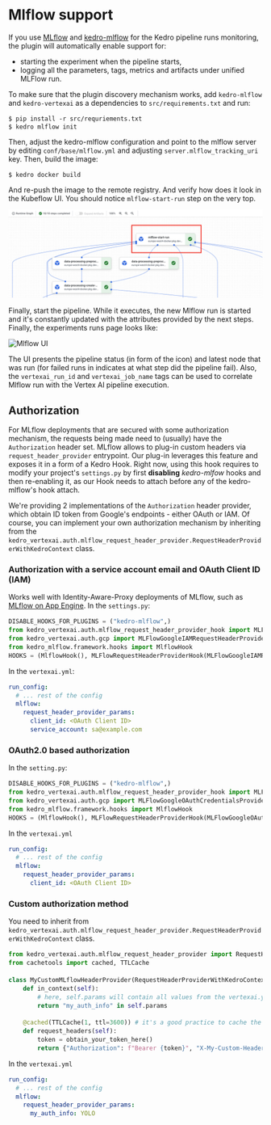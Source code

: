# Mlflow support

If you use [MLflow](https://mlflow.org/) and [kedro-mlflow](https://kedro-mlflow.readthedocs.io/) for the Kedro pipeline runs monitoring, the plugin will automatically enable support for:

* starting the experiment when the pipeline starts,
* logging all the parameters, tags, metrics and artifacts under unified MLFlow run.

To make sure that the plugin discovery mechanism works, add `kedro-mlflow` and `kedro-vertexai` as a dependencies to `src/requirements.txt` and run:

```console
$ pip install -r src/requriements.txt
$ kedro mlflow init
```

Then, adjust the kedro-mlflow configuration and point to the mlflow server by editing `conf/base/mlflow.yml` and adjusting `server.mlflow_tracking_uri` key. Then, build the image:

```console
$ kedro docker build
```

And re-push the image to the remote registry. 
And verify how does it look in the Kubeflow UI. You should notice `mlflow-start-run` step on the very top.

![Mlflow step in Vertex AI](vertexai_mlflow.png)

Finally, start the pipeline. While it executes, the new Mlflow run is started and it's constantly updated with the attributes provided by the next steps. Finally, the experiments runs page looks like:

![Mlflow UI](mlflow_ui.png)

The UI presents the pipeline status (in form of the icon) and latest node that was run (for failed runs in indicates at what step did the pipeline fail). Also, the `vertexai_run_id` and `vertexai_job_name` tags can be used to correlate Mlflow run with the Vertex AI pipeline execution.

## Authorization
For MLflow deployments that are secured with some authorization mechanism, the requests being made need to (usually) have the `Authorization` header set. MLflow allows to plug-in custom headers via `request_header_provider` entrypoint. Our plug-in leverages this feature and exposes it in a form of a Kedro Hook.
Right now, using this hook requires to modify your project's `settings.py` by first **disabling** _kedro-mlfow_ hooks and then re-enabling it, as our Hook needs to attach before any of the kedro-mlflow's hook attach.

We're providing 2 implementations of the `Authorization` header provider, which obtain ID token from Google's endpoints - either OAuth or IAM. Of course, you can implement your own authorization mechanism by inheriting from the `kedro_vertexai.auth.mlflow_request_header_provider.RequestHeaderProviderWithKedroContext` class.

### Authorization with a service account email and OAuth Client ID (IAM)
Works well with Identity-Aware-Proxy deployments of MLflow, such as [MLflow on App Engine](https://getindata.com/blog/deploying-mlflow-google-cloud-platform-using-app-engine/).
In the `settings.py`:
```python
DISABLE_HOOKS_FOR_PLUGINS = ("kedro-mlflow",)
from kedro_vertexai.auth.mlflow_request_header_provider_hook import MLFlowRequestHeaderProviderHook
from kedro_vertexai.auth.gcp import MLFlowGoogleIAMRequestHeaderProvider
from kedro_mlflow.framework.hooks import MlflowHook
HOOKS = (MlflowHook(), MLFlowRequestHeaderProviderHook(MLFlowGoogleIAMRequestHeaderProvider), )
```

In the `vertexai.yml`:
```yaml
run_config:
  # ... rest of the config
  mlflow:
    request_header_provider_params:
      client_id: <OAuth Client ID>
      service_account: sa@example.com
```

### OAuth2.0 based authorization
In the `setting.py`:
```python
DISABLE_HOOKS_FOR_PLUGINS = ("kedro-mlflow",)
from kedro_vertexai.auth.mlflow_request_header_provider_hook import MLFlowRequestHeaderProviderHook
from kedro_vertexai.auth.gcp import MLFlowGoogleOAuthCredentialsProvider
from kedro_mlflow.framework.hooks import MlflowHook
HOOKS = (MlflowHook(), MLFlowRequestHeaderProviderHook(MLFlowGoogleOAuthCredentialsProvider), )
```

In the `vertexai.yml`
```yaml
run_config:
  # ... rest of the config
  mlflow:
    request_header_provider_params:
      client_id: <OAuth Client ID>
```

### Custom authorization method
You need to inherit from `kedro_vertexai.auth.mlflow_request_header_provider.RequestHeaderProviderWithKedroContext` class.
```python
from kedro_vertexai.auth.mlflow_request_header_provider import RequestHeaderProviderWithKedroContext
from cachetools import cached, TTLCache

class MyCustomMLflowHeaderProvider(RequestHeaderProviderWithKedroContext):
    def in_context(self):
        # here, self.params will contain all values from the vertexai.yml:run_config.mlflow.request_header_provider_params dictionary
        return "my_auth_info" in self.params

    @cached(TTLCache(1, ttl=3600)) # it's a good practice to cache the token for some time
    def request_headers(self):
        token = obtain_your_token_here()
        return {"Authorization": f"Bearer {token}", "X-My-Custom-Header": self.params["my_auth_info"]}
```

In the `vertexai.yml`
```yaml
run_config:
  # ... rest of the config
  mlflow:
    request_header_provider_params:
      my_auth_info: YOLO
```
